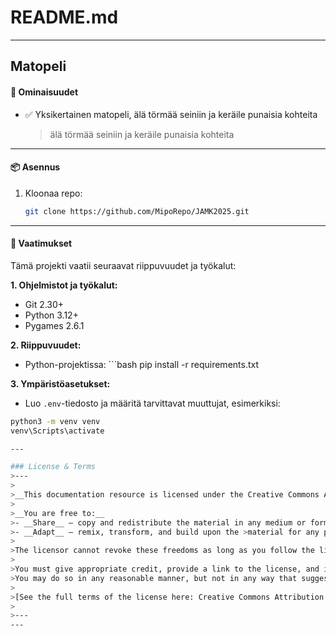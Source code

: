 
# README.md
---
## Matopeli
#### 🚀 Ominaisuudet

- ✅ Yksikertainen matopeli, älä törmää seiniin ja keräile punaisia kohteita
   > älä törmää seiniin ja keräile punaisia kohteita

---
#### 📦 Asennus

1. Kloonaa repo:
   ```bash
   git clone https://github.com/MipoRepo/JAMK2025.git
---
#### 🔧 Vaatimukset

Tämä projekti vaatii seuraavat riippuvuudet ja työkalut:

**1. Ohjelmistot ja työkalut:**
   - Git 2.30+
   - Python 3.12+
   - Pygames 2.6.1

**2. Riippuvuudet:**
   - Python-projektissa:
    ```bash
    pip install -r requirements.txt
 

**3. Ympäristöasetukset:**
   - Luo `.env`-tiedosto ja määritä tarvittavat muuttujat, 
   esimerkiksi:
   ```bash
   python3 -m venv venv
   venv\Scripts\activate

---

### License & Terms
>---
>
>__This documentation resource is licensed under the Creative Commons Attribution 4.0 License.__
>
>__You are free to:__
>- __Share__ — copy and redistribute the material in any medium or format
>- __Adapt__ — remix, transform, and build upon the >material for any purpose, even commercially.
>
>The licensor cannot revoke these freedoms as long as you follow the license terms.
>
>You must give appropriate credit, provide a link to the license, and indicate if changes were made. 
>You may do so in any reasonable manner, but not in any way that suggests the licensor endorses you or your use.
>
>[See the full terms of the license here: Creative Commons Attribution 4.0 International (CC BY 4.0)](https://creativecommons.org/licenses/by/4.0/)
>
>---
---